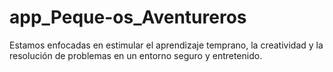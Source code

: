 # app_Peque-os_Aventureros
Estamos enfocadas en estimular el aprendizaje temprano, la creatividad y la resolución de problemas en un entorno seguro y entretenido.
